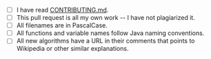 <!-- For completed items, change [ ] to [x] -->

- [ ] I have read [CONTRIBUTING.md](https://github.com/hoangtien2k3qx1/Java-Backend-Developer/blob/master/CONTRIBUTING.md).
- [ ] This pull request is all my own work -- I have not plagiarized it.
- [ ] All filenames are in PascalCase.
- [ ] All functions and variable names follow Java naming conventions.
- [ ] All new algorithms have a URL in their comments that points to Wikipedia or other similar explanations.

